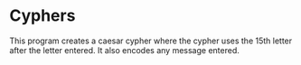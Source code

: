 
# Cyphers

This program creates a caesar cypher where the cypher uses the 15th letter after the letter entered. It also encodes any message entered.

